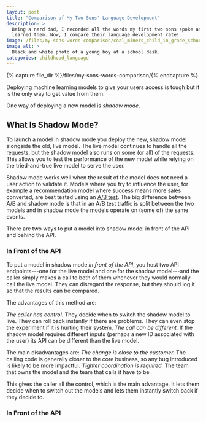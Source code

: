 ```yaml
---
layout: post
title: "Comparison of My Two Sons' Language Development"
description: >
  Being a nerd dad, I recorded all the words my first two sons spoke as they
  learned them. Now, I compare their language development rate!
image: /files/my-sons-words-comparison/coal_miners_child_in_grade_school_lejunior_harlan_county_kentucky.jpg
image_alt: >
  Black and white photo of a young boy at a school desk.
categories: childhood_language
---
```


{% capture file_dir %}/files/my-sons-words-comparison/{% endcapture %}

Deploying machine learning models to give your users access is tough but it is
the only way to get value from them. 

[ml_powered]: https://www.oreilly.com/library/view/building-machine-learning/9781492045106/

One way of deploying a new model is *shadow mode*. 

## What Is Shadow Mode?

To launch a model in shadow mode you deploy the new, shadow model alongside
the old, live model. The live model continues to handle all the requests, but
the shadow model also runs on some (or all) of the requests. This allows you
to test the performance of the new model while relying on the tried-and-true
live model to serve the user.

Shadow mode works well when the result of the model does not need a user
action to validate it. Models where you try to influence the user, for example
a recommendation model where success means more sales converted, are best
tested using an [A/B test][ab]. The big difference between A/B and shadow mode
is that in an A/B test traffic is split between the two models and in shadow
mode the models operate on (some of) the same events.

[ab]: https://en.wikipedia.org/wiki/A/B_testing

There are two ways to put a model into shadow mode: in front of the API and
behind the API.

### In Front of the API

To put a model in shadow mode _in front of the API_, you host two API
endpoints---one for the live model and one for the shadow model---and the
caller simply makes a call to both of them whenever they would normally call
the live model. They can disregard the response, but they should log it so
that the results can be compared.

The advantages of this method are:

*The caller has control.* They decide when to switch the shadow model to live.
They can roll back instantly if there are problems. They can even stop the
experiment if it is hurting their system. *The call can be different.* If the
shadow model requires different inputs (perhaps a new ID associated with the
user) its API can be different than the live model.

The main disadvantages are: *The change is close to the customer.* The calling
code is generally closer to the core business, so any bug introduced is likely
to be more impactful. *Tighter coordination is required.* The team that owns
the model and the team that calls it have to be 

This gives the caller all the control, which is the main advantage. It lets
them decide when to switch out the models and lets them instantly switch back
if they decide to.

### In Front of the API
